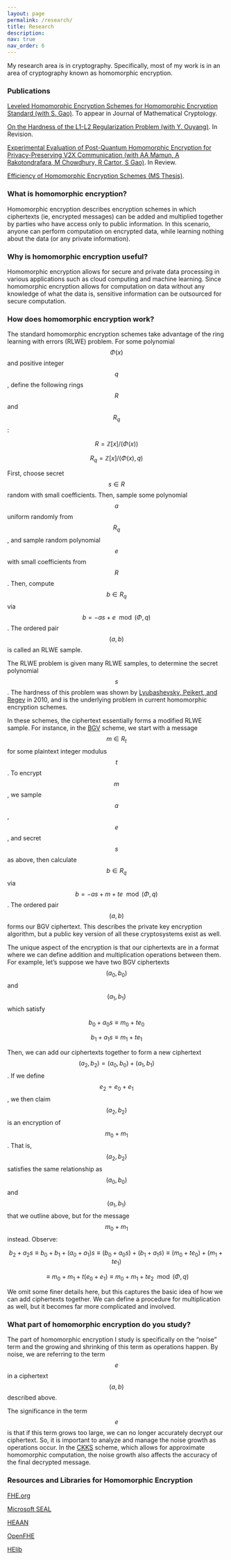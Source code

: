 ```yaml
---
layout: page
permalink: /research/
title: Research
description: 
nav: true
nav_order: 6
---
```


My research area is in cryptography. Specifically, most of my work is in an area of cryptography known as homomorphic encryption.

### Publications

[Leveled Homomorphic Encryption Schemes for Homomorphic Encryption Standard (with S. Gao)](https://eprint.iacr.org/2024/991). To appear in Journal of Mathematical Cryptology.

[On the Hardness of the L1-L2 Regularization Problem (with Y. Ouyang)](https://arxiv.org/abs/2411.03216). In Revision.

[Experimental Evaluation of Post-Quantum Homomorphic Encryption for Privacy-Preserving V2X Communication (with AA Mamun, A Rakotondrafara, M Chowdhury, R Cartor, S Gao)](https://arxiv.org/abs/2508.02461). In Review.

[Efficiency of Homomorphic Encryption Schemes (MS Thesis)](https://tigerprints.clemson.edu/all_theses/3868/).

### What is homomorphic encryption?

Homomorphic encryption describes encryption schemes in which ciphertexts (ie, encrypted messages) can be added and multiplied together by parties who have access only to public information. In this scenario, anyone can perform computation on encrypted data, while learning nothing about the data (or any private information).

### Why is homomorphic encryption useful?

Homomorphic encryption allows for secure and private data processing in various applications such as cloud computing and machine learning. Since homomorphic encryption allows for computation on data without any knowledge of what the data is, sensitive information can be outsourced for secure computation.

### How does homomorphic encryption work?

The standard homomorphic encryption schemes take advantage of the ring learning with errors (RLWE) problem. For some polynomial $$\Phi(x)$$ and positive integer $$q$$, define the following rings $$R$$ and $$R_q$$:

$$ R = \mathbb{Z}[x]/(\Phi (x)) $$

$$ R_q = \mathbb{Z}[x]/(\Phi (x),q) $$

First, choose secret $$s \in R$$ random with small coefficients. Then, sample some polynomial $$a$$ uniform randomly from $$R_q$$, and sample random polynomial $$e$$ with small coefficients from $$R$$. Then, compute $$b\in R_q$$ via $$b= -as+e \mod (\Phi,q)$$. The ordered pair $$(a,b)$$ is called an RLWE sample.

The RLWE problem is given many RLWE samples, to determine the secret polynomial $$s$$. The hardness of this problem was shown by [Lyubashevsky, Peikert, and Regev](https://dl.acm.org/doi/10.1007/978-3-642-13190-5_1) in 2010, and is the underlying problem in current homomorphic encryption schemes.

In these schemes, the ciphertext essentially forms a modified RLWE sample. For instance, in the [BGV](https://eprint.iacr.org/2011/277) scheme, we start with a message $$m \in R_t$$ for some plaintext integer modulus $$t$$. To encrypt $$m$$, we sample $$a$$, $$e$$, and secret $$s$$ as above, then calculate $$b\in R_q$$ via $$b= -as+m+te \mod (\Phi,q)$$. The ordered pair $$(a,b)$$ forms our BGV ciphertext. This describes the private key encryption algorithm, but a public key version of all these cryptosystems exist as well.

The unique aspect of the encryption is that our ciphertexts are in a format where we can define addition and multiplication operations between them. For example, let’s suppose we have two BGV ciphertexts $$(a_0,b_0)$$ and $$(a_1,b_1)$$ which satisfy

$$ b_0 + a_0s \equiv m_0 + te_0 $$

$$ b_1 + a_1s \equiv m_1 + te_1 $$

Then, we can add our ciphertexts together to form a new ciphertext $$(a_2,b_2) = (a_0,b_0)+(a_1,b_1)$$. If we define $$e_2 = e_0 + e_1$$, we then claim $$(a_2,b_2)$$ is an encryption of $$m_0+m_1$$. That is, $$(a_2,b_2)$$ satisfies the same relationship as $$(a_0,b_0)$$ and $$(a_1,b_1)$$ that we outline above, but for the message $$m_0+m_1$$ instead. Observe:

$$ b_2 + a_2s \equiv b_0 + b_1 + (a_0 + a_1)s \equiv (b_0 + a_0s) + (b_1 + a_1s)\equiv (m_0 + te_0) + (m_1 + te_1)$$

$$ \equiv m_0 + m_1 + t(e_0+e_1) \equiv m_0+m_1 + te_2 \mod (\Phi, q)$$

We omit some finer details here, but this captures the basic idea of how we can add ciphertexts together. We can define a procedure for multiplication as well, but it becomes far more complicated and involved.

### What part of homomorphic encryption do you study?

The part of homomorphic encryption I study is specifically on the “noise” term and the growing and shrinking of this term as operations happen. By noise, we are referring to the term $$e$$ in a ciphertext $$(a,b)$$ described above. 

The significance in the term $$e$$ is that if this term grows too large, we can no longer accurately decrypt our ciphertext. So, it is important to analyze and manage the noise growth as operations occur. In the [CKKS](https://eprint.iacr.org/2016/421) scheme, which allows for approximate homomorphic computation, the noise growth also affects the accuracy of the final decrypted message.

### Resources and Libraries for Homomorphic Encryption

[FHE.org](https://fhe.org/)

[Microsoft SEAL](https://www.microsoft.com/en-us/research/project/microsoft-seal/)

[HEAAN](https://heaan.it/)

[OpenFHE](https://www.openfhe.org/)

[HElib](https://homenc.github.io/HElib/)



